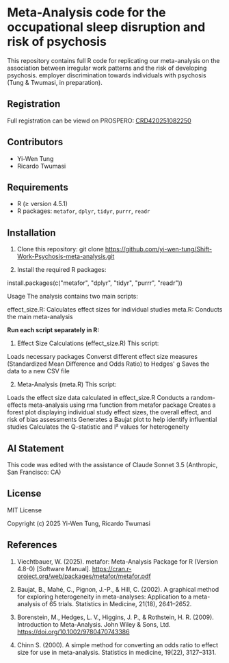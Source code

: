 # Meta-Analysis code for the occupational sleep disruption and risk of psychosis

This repository contains full R code for replicating our meta-analysis on the association between irregular work patterns and the risk of developing psychosis. employer discrimination towards individuals with psychosis (Tung & Twumasi, in preparation). 

## Registration

Full registration can be viewd on PROSPERO: [CRD420251082250](https://www.crd.york.ac.uk/PROSPERO/view/CRD420251082250)

## Contributors

- Yi-Wen Tung
- Ricardo Twumasi

## Requirements 

- R (≥ version 4.5.1)
- R packages: `metafor`, `dplyr`, `tidyr`, `purrr`, `readr`

## Installation

1. Clone this repository: git clone https://github.com/yi-wen-tung/Shift-Work-Psychosis-meta-analysis.git

2. Install the required R packages:

install.packages(c("metafor", "dplyr", "tidyr", "purrr", "readr"))

Usage
The analysis contains two main scripts:

effect_size.R: Calculates effect sizes for individual studies
meta.R: Conducts the main meta-analysis

**Run each script separately in R:**
1. Effect Size Calculations (effect_size.R)
This script:

Loads necessary packages
Converst different effect size measures (Standardized Mean Difference and Odds Ratio) to Hedges' g 
Saves the data to a new CSV file

2. Meta-Analysis (meta.R)
This script:

Loads the effect size data calculated in effect_size.R
Conducts a random-effects meta-analysis using rma function from metafor package
Creates a forest plot displaying individual study effect sizes, the overall effect, and risk of bias assessments
Generates a Baujat plot to help identify influential studies
Calculates the Q-statistic and I² values for heterogeneity

## AI Statement

This code was edited with the assistance of Claude Sonnet 3.5 (Anthropic, San Francisco: CA)

## License

MIT License

Copyright (c) 2025 Yi-Wen Tung, Ricardo Twumasi

## References

1. Viechtbauer, W. (2025). metafor: Meta-Analysis Package for R (Version 4.8-0) [Software Manual]. https://cran.r-project.org/web/packages/metafor/metafor.pdf

3. Baujat, B., Mahé, C., Pignon, J.-P., & Hill, C. (2002). A graphical method for exploring heterogeneity in meta-analyses: Application to a meta-analysis of 65 trials. Statistics in Medicine, 21(18), 2641–2652.

4. Borenstein, M., Hedges, L. V., Higgins, J. P., & Rothstein, H. R. (2009). Introduction to Meta-Analysis. John Wiley & Sons, Ltd.
https://doi.org/10.1002/9780470743386

5. Chinn S. (2000). A simple method for converting an odds ratio to effect size for use in meta-analysis. Statistics in medicine, 19(22), 3127–3131.
